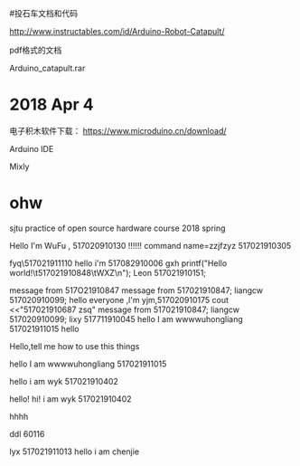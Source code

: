 #投石车文档和代码

http://www.instructables.com/id/Arduino-Robot-Catapult/

pdf格式的文档

Arduino_catapult.rar


# 2018 Apr 4 
电子积木软件下载：
https://www.microduino.cn/download/

Arduino IDE

Mixly

# ohw
sjtu practice of open source hardware course 2018 spring

Hello I'm WuFu , 517020910130
!!!!!!
command
name=zzjfzyz
517021910305





fyq\517021911110
hello  i'm 517082910006 gxh
printf("Hello world!\t517021910848\tWXZ\n");
Leon 517021910151;

message from 517O21910847
message from 517021910847;
liangcw 517020910099;
hello everyone ,l'm yjm,517020910175
cout <<"517021910687 zsq"
message from 517021910847;
liangcw 517020910099;
lixy 517711910045
hello I am wwwwuhongliang 517021911015
hello


Hello,tell me how to use this things


hello I am wwwwuhongliang 517021911015

hello i am wyk 517021910402


hello!
hi! i am wyk 517021910402

hhhh

ddl 60116

lyx 517021911013
hello i am chenjie
